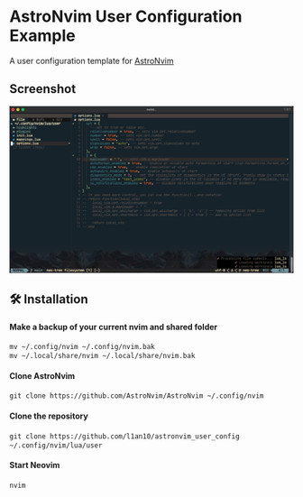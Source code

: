 # AstroNvim User Configuration Example

A user configuration template for [AstroNvim](https://github.com/AstroNvim/AstroNvim)

## Screenshot

![123](Snipaste_2023-05-08_09-45-44.jpg)

## 🛠️ Installation

#### Make a backup of your current nvim and shared folder

```shell
mv ~/.config/nvim ~/.config/nvim.bak
mv ~/.local/share/nvim ~/.local/share/nvim.bak
```

#### Clone AstroNvim

```shell
git clone https://github.com/AstroNvim/AstroNvim ~/.config/nvim
```

#### Clone the repository

```shell
git clone https://github.com/l1an10/astronvim_user_config ~/.config/nvim/lua/user
```

#### Start Neovim

```shell
nvim
```
